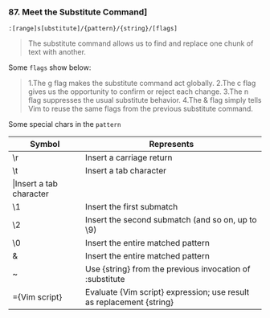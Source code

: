### 87. Meet the Substitute Command]

```
:[range]s[ubstitute]/{pattern}/{string}/[flags]
```

> The substitute command allows us to find and replace one chunk of text with another.

Some `flags` show below:

> 1.The g flag makes the substitute command act globally.
> 2.The c flag gives us the opportunity to confirm or reject each change.
> 3.The n flag suppresses the usual substitute behavior.
> 4.The & flag simply tells Vim to reuse the same flags from the previous substitute command.


Some special chars in the `pattern`

|Symbol | Represents|
|-------|-----------|
|\r|Insert a carriage return|
|\t|Insert a tab character|
|\\|Insert a tab character|
|\1|Insert the first submatch|
|\2|Insert the second submatch (and so on, up to \9)|
|\0|Insert the entire matched pattern|
|&|Insert the entire matched pattern|
|~|Use {string} from the previous invocation of :substitute|
|\={Vim script}|Evaluate {Vim script} expression; use result as replacement {string}|
